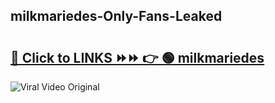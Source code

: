 
 ## milkmariedes-Only-Fans-Leaked

# <h2><a href="https://clipsfans.com/milkmariedes&ref=git">🔗 Click to LINKS ⏩⏩ 👉 🟢 milkmariedes </a></h2>

<a href="https://clipsfans.com/milkmariedes&ref=git" rel="nofollow" data-target="animated-image.originalLink"><img src="https://i.ibb.co.com/xMMVF88/686577567.gif" alt="Viral Video Original" style="max-width: 100%; display: inline-block;" data-target="animated-image.originalImage"></a>
